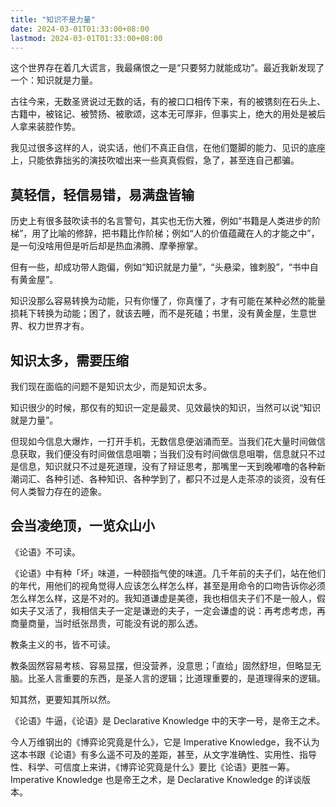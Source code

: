 ```yaml
---
title: "知识不是力量"
date: 2024-03-01T01:33:00+08:00
lastmod: 2024-03-01T01:33:00+08:00
---
```


这个世界存在着几大谎言，我最痛恨之一是“只要努力就能成功”。最近我新发现了一个：知识就是力量。

古往今来，无数圣贤说过无数的话，有的被口口相传下来，有的被镌刻在石头上、古籍中，被铭记、被赞扬、被歌颂，这本无可厚非，但事实上，绝大的用处是被后人拿来装腔作势。

我见过很多这样的人，说实话，他们不真正自信，在他们蹩脚的能力、见识的底座上，只能依靠拙劣的演技吹嘘出来一些真真假假，急了，甚至连自己都骗。

<!--more-->

## 莫轻信，轻信易错，易满盘皆输

历史上有很多鼓吹读书的名言警句，其实也无伤大雅，例如“书籍是人类进步的阶梯”，用了比喻的修辞，把书籍比作阶梯；例如“人的价值蕴藏在人的才能之中”，是一句没啥用但是听后却是热血沸腾、摩拳擦掌。

但有一些，却成功带人跑偏，例如“知识就是力量”，“头悬梁，锥刺股”，“书中自有黄金屋”。

知识没那么容易转换为动能，只有你懂了，你真懂了，才有可能在某种必然的能量损耗下转换为动能；困了，就该去睡，而不是死磕；书里，没有黄金屋，生意世界、权力世界才有。

## 知识太多，需要压缩

我们现在面临的问题不是知识太少，而是知识太多。

知识很少的时候，那仅有的知识一定是最灵、见效最快的知识，当然可以说“知识就是力量”。

但现如今信息大爆炸，一打开手机，无数信息便汹涌而至。当我们花大量时间做信息获取，我们便没有时间做信息咀嚼；当我们没有时间做信息咀嚼，信息就只不过是信息，知识就只不过是死道理，没有了辩证思考，那嘴里一天到晚嘟噜的各种新潮词汇、各种引述、各种知识、各种学到了，都只不过是人走茶凉的谈资，没有任何人类智力存在的迹象。

## 会当凌绝顶，一览众山小

《论语》不可读。

《论语》中有种「坏」味道，一种颐指气使的味道。几千年前的夫子们，站在他们的年代，用他们的视角觉得人应该怎么样怎么样，甚至是用命令的口吻告诉你必须怎么样怎么样，这是不对的。我知道谦虚是美德，我也相信夫子们不是一般人，假如夫子又活了，我相信夫子一定是谦逊的夫子，一定会谦虚的说：再考虑考虑，再商量商量，当时纸张昂贵，可能没有说的那么透。

教条主义的书，皆不可读。

教条固然容易考核、容易显摆，但没营养，没意思；「直给」固然舒坦，但略显无脑。比圣人言重要的东西，是圣人言的逻辑；比道理重要的，是道理得来的逻辑。

知其然，更要知其所以然。

《论语》牛逼，《论语》是 Declarative Knowledge 中的天字一号，是帝王之术。

今人万维钢出的《博弈论究竟是什么》，它是 Imperative Knowledge，我不认为这本书跟《论语》有多么遥不可及的差距，甚至，从文字准确性、实用性、指导性、科学、可信度上来讲，《博弈论究竟是什么》要比《论语》更胜一筹。Imperative Knowledge 也是帝王之术，是 Declarative Knowledge 的详谈版本。